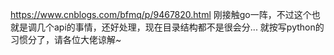 https://www.cnblogs.com/bfmq/p/9467820.html
刚接触go一阵，不过这个也就是调几个api的事情，还好处理，现在目录结构都不是很会分...
就按写python的习惯分了，请各位大佬谅解~
